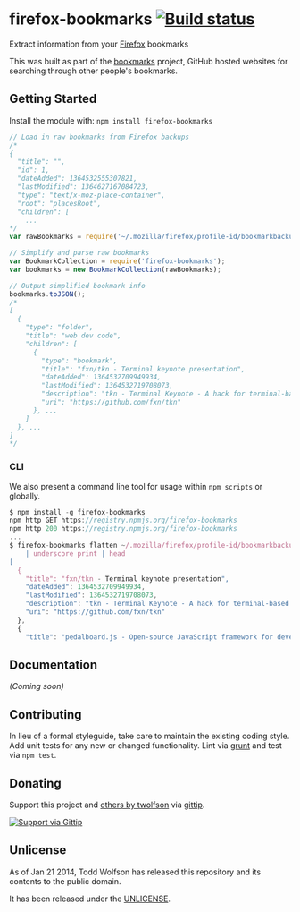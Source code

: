 # firefox-bookmarks [![Build status](https://travis-ci.org/twolfson/firefox-bookmarks.png?branch=master)](https://travis-ci.org/twolfson/firefox-bookmarks)

Extract information from your [Firefox][] bookmarks

This was built as part of the [bookmarks][] project, GitHub hosted websites for searching through other people's bookmarks.

[Firefox]: http://www.mozilla.org/en-US/firefox/new/
[bookmarks]: https://github.com/twolfson/bookmarks

## Getting Started
Install the module with: `npm install firefox-bookmarks`

```javascript
// Load in raw bookmarks from Firefox backups
/*
{
  "title": "",
  "id": 1,
  "dateAdded": 1364532555307821,
  "lastModified": 1364627167084723,
  "type": "text/x-moz-place-container",
  "root": "placesRoot",
  "children": [
    ...
*/
var rawBookmarks = require('~/.mozilla/firefox/profile-id/bookmarkbackups/bookmarks-YYYY-MM-DD.json');

// Simplify and parse raw bookmarks
var BookmarkCollection = require('firefox-bookmarks');
var bookmarks = new BookmarkCollection(rawBookmarks);

// Output simplified bookmark info
bookmarks.toJSON();
/*
[
  {
    "type": "folder",
    "title": "web dev code",
    "children": [
      {
        "type": "bookmark",
        "title": "fxn/tkn - Terminal keynote presentation",
        "dateAdded": 1364532709949934,
        "lastModified": 1364532719708073,
        "description": "tkn - Terminal Keynote - A hack for terminal-based talks",
        "uri": "https://github.com/fxn/tkn"
      }, ...
    ]
  }, ...
]
*/
```

### CLI
We also present a command line tool for usage within `npm scripts` or globally.

```js
$ npm install -g firefox-bookmarks
npm http GET https://registry.npmjs.org/firefox-bookmarks
npm http 200 https://registry.npmjs.org/firefox-bookmarks
...
$ firefox-bookmarks flatten ~/.mozilla/firefox/profile-id/bookmarkbackups/bookmarks-YYYY-MM-DD.json \
    | underscore print | head
[
  {
    "title": "fxn/tkn - Terminal keynote presentation",
    "dateAdded": 1364532709949934,
    "lastModified": 1364532719708073,
    "description": "tkn - Terminal Keynote - A hack for terminal-based talks",
    "uri": "https://github.com/fxn/tkn"
  },
  {
    "title": "pedalboard.js - Open-source JavaScript framework for developing audio effects for guitars",
```

## Documentation
_(Coming soon)_

## Contributing
In lieu of a formal styleguide, take care to maintain the existing coding style. Add unit tests for any new or changed functionality. Lint via [grunt](https://github.com/gruntjs/grunt) and test via `npm test`.

## Donating
Support this project and [others by twolfson][gittip] via [gittip][].

[![Support via Gittip][gittip-badge]][gittip]

[gittip-badge]: https://rawgithub.com/twolfson/gittip-badge/master/dist/gittip.png
[gittip]: https://www.gittip.com/twolfson/

## Unlicense
As of Jan 21 2014, Todd Wolfson has released this repository and its contents to the public domain.

It has been released under the [UNLICENSE][].

[UNLICENSE]: UNLICENSE
